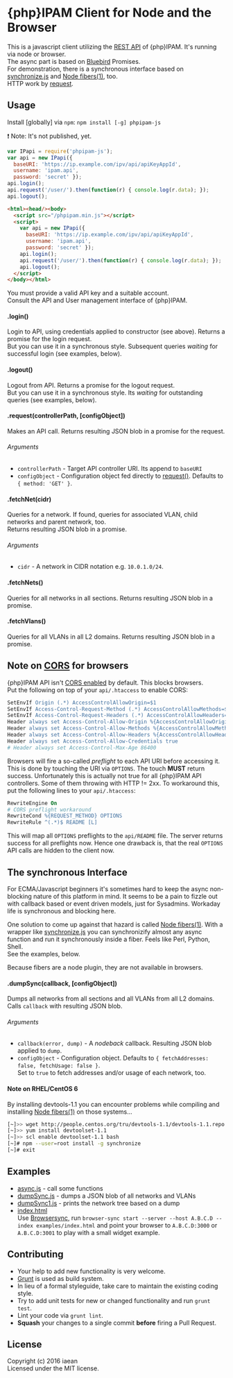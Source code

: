 # {php}IPAM Client for Node and the Browser
<!---
[![Build Status](https://secure.travis-ci.org/iaean/phpipam-js.png?branch=master)](http://travis-ci.org/iaean/phpipam-js)
[![NPM](https://nodei.co/npm/phpipam-js.png?downloads=false)](https://nodei.co/npm/phpipam-js/)
-->

This is a javascript client utilizing the [REST API][0] of {php}IPAM. It's running via node or browser.  
The async part is based on [Bluebird][4] Promises.  
For demonstration, there is a synchronous interface based on [synchronize.js][3] and [Node fibers(1)][2], too.  
HTTP work by [request][5].

## Usage

Install [globally] via `npm`: `npm install [-g] phpipam-js`

:exclamation: Note: It's not published, yet.

```javascript
var IPapi = require('phpipam-js');
var api = new IPapi({
  baseURI: 'https://ip.example.com/ipv/api/apiKeyAppId',
  username: 'ipam.api',
  password: 'secret' });
api.login();
api.request('/user/').then(function(r) { console.log(r.data); });
api.logout();
```
```html
<html><head/><body>
  <script src="/phpipam.min.js"></script>
  <script>
    var api = new IPapi({
      baseURI: 'https://ip.example.com/ipv/api/apiKeyAppId',
      username: 'ipam.api',
      password: 'secret' });
    api.login();
    api.request('/user/').then(function(r) { console.log(r.data); });
    api.logout();
  </script>
</body></html>
```
You must provide a valid API key and a suitable account.  
Consult the API and User management interface of {php}IPAM.

#### .login()

Login to API, using credentials applied to constructor (see above). Returns a promise for the login request.  
But you can use it in a synchronous style. Subsequent queries _waiting_ for successful login (see examples, below).

#### .logout()

Logout from API. Returns a promise for the logout request.  
But you can use it in a synchronous style. Its _waiting_ for outstanding queries (see examples, below).

#### .request(controllerPath, [configObject])

Makes an API call. Returns resulting JSON blob in a promise for the request.

###### Arguments

* `controllerPath` - Target API controller URI. Its append to `baseURI`
* `configObject` - Configuration object fed directly to [request()][5]. Defaults to `{ method: 'GET' }`.

#### .fetchNet(cidr)

Queries for a network. If found, queries for associated VLAN, child networks and parent network, too.  
Returns resulting JSON blob in a promise.

###### Arguments

* `cidr` - A network in CIDR notation e.g. `10.0.1.0/24`.

#### .fetchNets()

Queries for all networks in all sections.
Returns resulting JSON blob in a promise.

#### .fetchVlans()

Queries for all VLANs in all L2 domains.
Returns resulting JSON blob in a promise.

## Note on [CORS][7] for browsers

{php}IPAM API isn't [CORS enabled][8] by default. This blocks browsers.  
Put the following on top of your `api/.htaccess` to enable CORS:
```apache
SetEnvIf Origin (.*) AccessControlAllowOrigin=$1
SetEnvIf Access-Control-Request-Method (.*) AccessControlAllowMethods=$1
SetEnvIf Access-Control-Request-Headers (.*) AccessControlAllowHeaders=$1
Header always set Access-Control-Allow-Origin %{AccessControlAllowOrigin}e env=AccessControlAllowOrigin
Header always set Access-Control-Allow-Methods %{AccessControlAllowMethods}e env=AccessControlAllowMethods
Header always set Access-Control-Allow-Headers %{AccessControlAllowHeaders}e env=AccessControlAllowHeaders
Header always set Access-Control-Allow-Credentials true
# Header always set Access-Control-Max-Age 86400
```

Browsers will fire a so-called *preflight* to each API URI before accessing it.
This is done by touching the URI via `OPTIONS`. The touch __MUST__ return success.
Unfortunately this is actually not true for all {php}IPAM API controllers.
Some of them throwing with HTTP != 2xx. To workaround this, put the following lines
to your `api/.htaccess`:
```apache
RewriteEngine On
# CORS preflight workaround
RewriteCond %{REQUEST_METHOD} OPTIONS
RewriteRule ^(.*)$ README [L]
```
This will map all `OPTIONS` preflights to the `api/README` file.
The server returns success for all preflights now.
Hence one drawback is, that the real `OPTIONS` API calls are hidden to the client now.

## The synchronous Interface

For ECMA/Javascript beginners it's sometimes hard to keep the async non-blocking nature
of this platform in mind. It seems to be a pain to fizzle out with callback based or event
driven models, just for Sysadmins. Workaday life is synchronous and blocking here.

One solution to come up against that hazard is called [Node fibers(1)][2]. With a wrapper
like [synchronize.js][3] you can synchronizify almost any async function and run it
synchronously inside a fiber. Feels like Perl, Python, Shell.  
See the examples, below.

Because fibers are a node plugin, they are not available in browsers.

#### .dumpSync(callback, [configObject])

Dumps all networks from all sections and all VLANs from all L2 domains.
Calls `callback` with resulting JSON blob.

###### Arguments

* `callback(error, dump)` - A _nodeback_ callback. Resulting JSON blob applied to `dump`.
* `configObject` - Configuration object. Defaults to `{ fetchAddresses: false, fetchUsage: false }`.  
   Set to `true` to fetch addresses and/or usage of each network, too.

#### Note on RHEL/CentOS 6

By installing devtools-1.1 you can encounter problems while compiling and
installing [Node fibers(1)][2] on those systems...

```bash
[~]>> wget http://people.centos.org/tru/devtools-1.1/devtools-1.1.repo
[~]>> yum install devtoolset-1.1
[~]>> scl enable devtoolset-1.1 bash
[~]# npm --user=root install -g synchronize
[~]# exit
```

## Examples

* [async.js](examples/async.js) - call some functions
* [dumpSync.js](examples/dumpSync.js) - dumps a JSON blob of all networks and VLANs
* [dumpSync1.js](examples/dumpSync1.js) - prints the network tree based on a dump
* [index.html](examples/index.html)   
  Use [Browsersync][6], run
  `browser-sync start --server --host A.B.C.D --index examples/index.html`
  and point your browser to `A.B.C.D:3000` or `A.B.C.D:3001` to play with a small widget example.

## Contributing

* Your help to add new functionality is very welcome.
* [Grunt][1] is used as build system.
* In lieu of a formal styleguide, take care to maintain the existing coding style.
* Try to add unit tests for new or changed functionality and run `grunt test`.
* Lint your code via `grunt lint`.
* __Squash__ your changes to a single commit __before__ firing a Pull Request.

## License
Copyright (c) 2016 iaean  
Licensed under the MIT license.

[0]: http://phpipam.net/api-documentation/
[1]: http://gruntjs.com/
[2]: https://github.com/laverdet/node-fibers
[3]: http://alexeypetrushin.github.io/synchronize/
[4]: http://bluebirdjs.com/
[5]: https://github.com/request/request
[6]: https://browsersync.io
[7]: https://www.w3.org/TR/cors/
[8]: https://www.w3.org/wiki/CORS_Enabled
